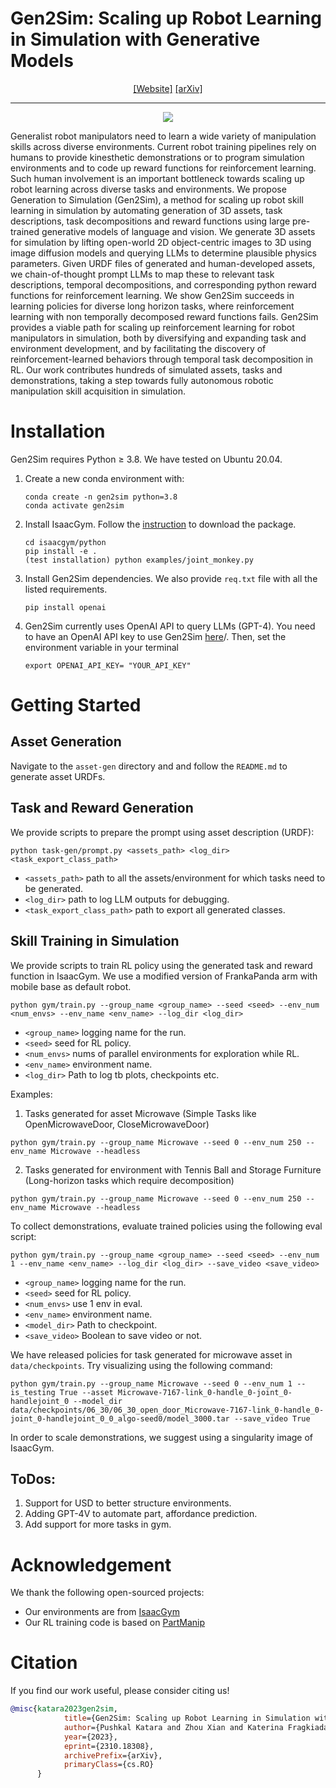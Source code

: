 # Gen2Sim: Scaling up Robot Learning in Simulation with Generative Models

<div align="center">

[[Website]](https://gen2sim.github.io/)
[[arXiv]](https://arxiv.org/abs/2310.18308)
______________________________________________________________________

![](gifs/articulated_policy.gif)

</div>

Generalist robot manipulators need to learn a wide variety of manipulation skills across diverse environments. Current robot training pipelines rely on humans to provide kinesthetic demonstrations or to program simulation environments and to code up reward functions for reinforcement learning. Such human involvement is an important bottleneck towards scaling up robot learning across diverse tasks and environments. We propose Generation to Simulation (Gen2Sim), a method for scaling up robot skill learning in simulation by automating generation of 3D assets, task descriptions, task decompositions and reward functions using large pre-trained generative models of language and vision. We generate 3D assets for simulation by lifting open-world 2D object-centric images to 3D using image diffusion models and querying LLMs to determine plausible physics parameters. Given URDF files of generated and human-developed assets, we chain-of-thought prompt LLMs to map these to relevant task descriptions, temporal decompositions, and corresponding python reward functions for reinforcement learning. We show Gen2Sim succeeds in learning policies for diverse long horizon tasks, where reinforcement learning with non temporally decomposed reward functions fails. Gen2Sim provides a viable path for scaling up reinforcement learning for robot manipulators in simulation, both by diversifying and expanding task and environment development, and by facilitating the discovery of reinforcement-learned behaviors through temporal task decomposition in RL. Our work contributes hundreds of simulated assets, tasks and demonstrations, taking a step towards fully autonomous robotic manipulation skill acquisition in simulation.

# Installation
Gen2Sim requires Python ≥ 3.8. We have tested on Ubuntu 20.04.

1. Create a new conda environment with:
    ```
    conda create -n gen2sim python=3.8
    conda activate gen2sim
    ```

2. Install IsaacGym. Follow the [instruction](https://developer.nvidia.com/isaac-gym) to download the package.
    ```	
    cd isaacgym/python
    pip install -e .
    (test installation) python examples/joint_monkey.py
    ```

3. Install Gen2Sim dependencies. We also provide `req.txt` file with all the listed requirements.
    ```	
    pip install openai
    ```

4. Gen2Sim currently uses OpenAI API to query LLMs (GPT-4). You need to have an OpenAI API key to use Gen2Sim [here](https://platform.openai.com/account/api-keys)/. Then, set the environment variable in your terminal
    ```
    export OPENAI_API_KEY= "YOUR_API_KEY"
    ```

# Getting Started

## Asset Generation
Navigate to the `asset-gen` directory and and follow the `README.md` to generate asset URDFs.

## Task and Reward Generation
We provide scripts to prepare the prompt using asset description (URDF):
```
python task-gen/prompt.py <assets_path> <log_dir> <task_export_class_path>
```
- `<assets_path>` path to all the assets/environment for which tasks need to be generated.
- `<log_dir>` path to log LLM outputs for debugging.
- `<task_export_class_path>` path to export all generated classes.

## Skill Training in Simulation
We provide scripts to train RL policy using the generated task and reward function in IsaacGym. We use a modified version of FrankaPanda arm with mobile base as default robot.

```
python gym/train.py --group_name <group_name> --seed <seed> --env_num <num_envs> --env_name <env_name> --log_dir <log_dir>
```
- `<group_name>` logging name for the run.
- `<seed>` seed for RL policy.
- `<num_envs>` nums of parallel environments for exploration while RL.
- `<env_name>` environment name.
- `<log_dir>` Path to log tb plots, checkpoints etc.

Examples:

1. Tasks generated for asset Microwave (Simple Tasks like OpenMicrowaveDoor, CloseMicrowaveDoor)
```
python gym/train.py --group_name Microwave --seed 0 --env_num 250 --env_name Microwave --headless
```

2. Tasks generated for environment with Tennis Ball and Storage Furniture (Long-horizon tasks which require decomposition)
```
python gym/train.py --group_name Microwave --seed 0 --env_num 250 --env_name Microwave --headless
```

To collect demonstrations, evaluate trained policies using the following eval script:
```
python gym/train.py --group_name <group_name> --seed <seed> --env_num 1 --env_name <env_name> --log_dir <log_dir> --save_video <save_video>
```
- `<group_name>` logging name for the run.
- `<seed>` seed for RL policy.
- `<num_envs>` use 1 env in eval.
- `<env_name>` environment name.
- `<model_dir>` Path to checkpoint.
- `<save_video>` Boolean to save video or not.


We have released policies for task generated for microwave asset in `data/checkpoints`. Try visualizing using the following command:
```
python gym/train.py --group_name Microwave --seed 0 --env_num 1 --is_testing True --asset Microwave-7167-link_0-handle_0-joint_0-handlejoint_0 --model_dir data/checkpoints/06_30/06_30_open_door_Microwave-7167-link_0-handle_0-joint_0-handlejoint_0_0_algo-seed0/model_3000.tar --save_video True
```

In order to scale demonstrations, we suggest using a singularity image of IsaacGym.

## ToDos:
1. Support for USD to better structure environments.
2. Adding GPT-4V to automate part, affordance prediction.
3. Add support for more tasks in gym.

# Acknowledgement
We thank the following open-sourced projects:
- Our environments are from [IsaacGym](https://github.com/NVIDIA-Omniverse/IsaacGymEnvs)
- Our RL training code is based on [PartManip](https://github.com/PKU-EPIC/PartManip)


# Citation
If you find our work useful, please consider citing us!

```bibtex
@misc{katara2023gen2sim,
            title={Gen2Sim: Scaling up Robot Learning in Simulation with Generative Models}, 
            author={Pushkal Katara and Zhou Xian and Katerina Fragkiadaki},
            year={2023},
            eprint={2310.18308},
            archivePrefix={arXiv},
            primaryClass={cs.RO}
      }
```